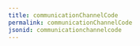 ```yaml
---
title: communicationChannelCode
permalink: communicationChannelCode
jsonid: communicationchannelcode
---
```

